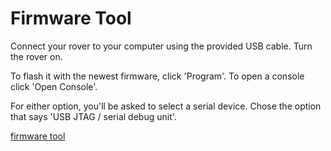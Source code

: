 # Firmware Tool

Connect your rover to your computer using the provided USB cable. Turn the rover on.

To flash it with the newest firmware, click 'Program'. To open a console click 'Open Console'.

For either option, you'll be asked to select a serial device. Chose the option that says 'USB JTAG / serial debug unit'.

[firmware tool](/firmware_tool.html ':include :type=iframe width=100% height=400px')
